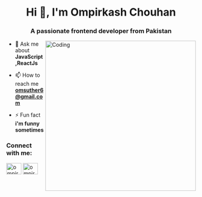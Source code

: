 <h1 align="center">Hi 👋, I'm Ompirkash Chouhan</h1>
<h3 align="center">A passionate frontend developer from Pakistan</h3>
<img align="right" alt="Coding" width="400" src="https://camo.githubusercontent.com/7de37139d0b4c1ce40865e799b446c0e963a3dd8fb68d239707237c40604fa3d/68747470733a2f2f63646e2e6472696262626c652e636f6d2f75736572732f3733303730332f73637265656e73686f74732f363538313234332f6176656e746f2e676966"/>

- 💬 Ask me about **JavaScript,ReactJs**

- 📫 How to reach me **omsuther6@gmail.com**

- ⚡ Fun fact **i'm funny sometimes**

<h3 align="left">Connect with me:</h3>
<p align="left">
<a href="https://www.linkedin.com/in/ompirkash-chouhan-a1683b273/" target="blank"><img align="center" src="https://raw.githubusercontent.com/rahuldkjain/github-profile-readme-generator/master/src/images/icons/Social/linked-in-alt.svg" alt="ompirkashchouhan" height="30" width="40" /></a>
<a href="https://web.facebook.com/om.pirkash.5855" target="blank"><img align="center" src="https://raw.githubusercontent.com/rahuldkjain/github-profile-readme-generator/master/src/images/icons/Social/facebook.svg" alt="ompirkash chouhan" height="30" width="40" /></a>
</p>

